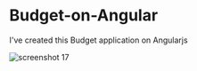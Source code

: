 # Budget-on-Angular
I've created this Budget application on Angularjs


![screenshot 17](https://user-images.githubusercontent.com/35652740/43942446-b63e57c4-9c95-11e8-9e23-03ab17c6f3ef.png)
